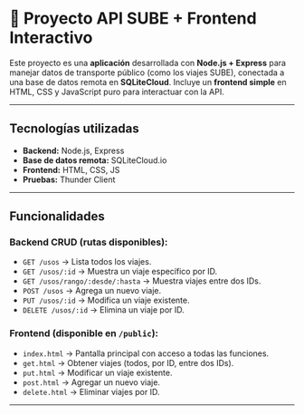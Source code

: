 # 🚌 Proyecto API SUBE + Frontend Interactivo

Este proyecto es una **aplicación** desarrollada con **Node.js + Express** para manejar datos de transporte público (como los viajes SUBE), conectada a una base de datos remota en **SQLiteCloud**. Incluye un **frontend simple** en HTML, CSS y JavaScript puro para interactuar con la API.

---

## Tecnologías utilizadas

- **Backend:** Node.js, Express
- **Base de datos remota:** SQLiteCloud.io
- **Frontend:** HTML, CSS, JS 
- **Pruebas:** Thunder Client


---

## Funcionalidades

### Backend CRUD (rutas disponibles):

- `GET /usos` → Lista todos los viajes.
- `GET /usos/:id` → Muestra un viaje específico por ID.
- `GET /usos/rango/:desde/:hasta` → Muestra viajes entre dos IDs.
- `POST /usos` → Agrega un nuevo viaje.
- `PUT /usos/:id` → Modifica un viaje existente.
- `DELETE /usos/:id` → Elimina un viaje por ID.


### Frontend (disponible en `/public`):

- `index.html` → Pantalla principal con acceso a todas las funciones.
- `get.html` → Obtener viajes (todos, por ID, entre dos IDs).
- `put.html` → Modificar un viaje existente.
- `post.html` → Agregar un nuevo viaje.
- `delete.html` → Eliminar viajes por ID.

---


